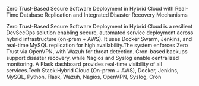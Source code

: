 Zero Trust-Based Secure Software Deployment in Hybrid Cloud with Real-Time Database Replication and Integrated Disaster Recovery Mechanisms

Zero Trust-Based Secure Software Deployment in Hybrid Cloud is a resilient DevSecOps solution enabling secure, automated service deployment across hybrid infrastructure (on-prem + AWS). It uses Docker Swarm, Jenkins, and real-time MySQL replication for high availability.The system enforces Zero Trust via OpenVPN, with Wazuh for threat detection. Cron-based backups support disaster recovery, while Nagios and Syslog enable centralized monitoring. A Flask dashboard provides real-time visibility of all services.Tech Stack:Hybrid Cloud (On-prem + AWS), Docker, Jenkins, MySQL, Python, Flask, Wazuh, Nagios, OpenVPN, Syslog, Cron
